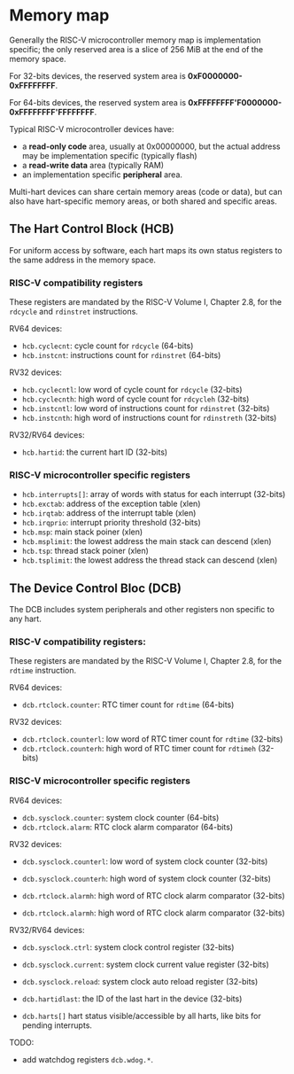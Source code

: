 # Memory map

Generally the RISC-V microcontroller memory map is implementation specific; the only reserved area 
is a slice of 256 MiB at the end of the memory space.

For 32-bits devices, the reserved system area is **0xF0000000-0xFFFFFFFF**.

For 64-bits devices, the reserved system area is **0xFFFFFFFF'F0000000-0xFFFFFFFF'FFFFFFFF**.

Typical RISC-V microcontroller devices have:

- a **read-only code** area, usually at 0x00000000, but the actual address may be implementation 
specific (typically flash)
- a **read-write data** area (typically RAM)
- an implementation specific **peripheral** area.

Multi-hart devices can share certain memory areas (code or data), but can also have hart-specific 
memory areas, or both shared and specific areas.


## The Hart Control Block (HCB)

For uniform access by software, each hart maps its own status registers to the same address in the memory space.

### RISC-V compatibility registers

These registers are mandated by the RISC-V Volume I, Chapter 2.8, for the `rdcycle` and `rdinstret` instructions.

RV64 devices:

- `hcb.cyclecnt`: cycle count for `rdcycle` (64-bits)
- `hcb.instcnt`: instructions count for `rdinstret` (64-bits)

RV32 devices:

- `hcb.cyclecntl`: low word of cycle count for `rdcycle` (32-bits)
- `hcb.cyclecnth`: high word of cycle count for `rdcycleh` (32-bits)
- `hcb.instcntl`: low word of instructions count for `rdinstret` (32-bits)
- `hcb.instcnth`: high word of instructions count for `rdinstreth` (32-bits)

RV32/RV64 devices:

- `hcb.hartid`: the current hart ID (32-bits)

### RISC-V microcontroller specific registers

- `hcb.interrupts[]`: array of words with status for each interrupt (32-bits)
- `hcb.exctab`: address of the exception table (xlen)
- `hcb.irqtab`: address of the interrupt table (xlen)
- `hcb.irqprio`: interrupt priority threshold (32-bits)
- `hcb.msp`: main stack poiner (xlen)
- `hcb.msplimit`: the lowest address the main stack can descend (xlen)
- `hcb.tsp`: thread stack poiner (xlen)
- `hcb.tsplimit`: the lowest address the thread stack can descend (xlen)

## The Device Control Bloc (DCB)

The DCB includes system peripherals and other registers non specific to any hart.

### RISC-V compatibility registers:

These registers are mandated by the RISC-V Volume I, Chapter 2.8, for the `rdtime` instruction.

RV64 devices:

- `dcb.rtclock.counter`: RTC timer count for `rdtime` (64-bits)

RV32 devices:

- `dcb.rtclock.counterl`: low word of RTC timer count for `rdtime` (32-bits)
- `dcb.rtclock.counterh`: high word of RTC timer count for `rdtimeh` (32-bits)

### RISC-V microcontroller specific registers

RV64 devices:

- `dcb.sysclock.counter`: system clock counter (64-bits)
- `dcb.rtclock.alarm`: RTC clock alarm comparator (64-bits)

RV32 devices:

- `dcb.sysclock.counterl`: low word of system clock counter (32-bits)
- `dcb.sysclock.counterh`: high word of system clock counter (32-bits)

- `dcb.rtclock.alarmh`: high word of RTC clock alarm comparator (32-bits)
- `dcb.rtclock.alarmh`: high word of RTC clock alarm comparator (32-bits)

RV32/RV64 devices:

- `dcb.sysclock.ctrl`: system clock control register (32-bits)
- `dcb.sysclock.current`: system clock current value register (32-bits)
- `dcb.sysclock.reload`: system clock auto reload register (32-bits)

- `dcb.hartidlast`: the ID of the last hart in the device (32-bits)
- `dcb.harts[]` hart status visible/accessible by all harts, like bits for pending interrupts.

TODO:

- add watchdog registers `dcb.wdog.*`.




